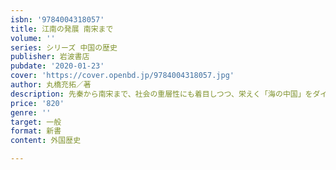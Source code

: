 ```yaml
---
isbn: '9784004318057'
title: 江南の発展 南宋まで
volume: ''
series: シリーズ 中国の歴史
publisher: 岩波書店
pubdate: '2020-01-23'
cover: 'https://cover.openbd.jp/9784004318057.jpg'
author: 丸橋充拓／著
description: 先秦から南宋まで、社会の重層性にも着目しつつ、栄えく「海の中国」をダイナミックに描く。
price: '820'
genre: ''
target: 一般
format: 新書
content: 外国歴史

---
```

